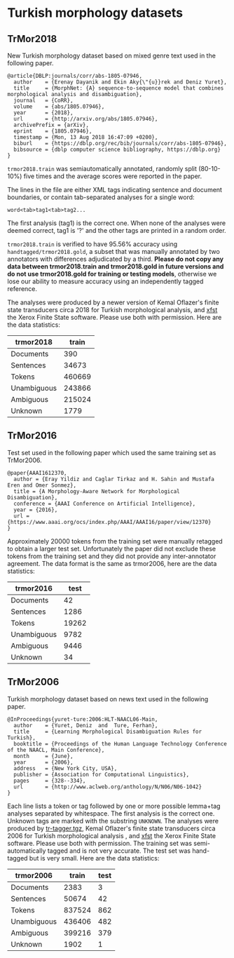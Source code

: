 # Turkish morphology datasets

## TrMor2018

New Turkish morphology dataset based on mixed genre text used in the following paper.

```
@article{DBLP:journals/corr/abs-1805-07946,
  author    = {Erenay Dayanik and Ekin Aky{\"{u}}rek and Deniz Yuret},
  title     = {MorphNet: {A} sequence-to-sequence model that combines morphological analysis and disambiguation},
  journal   = {CoRR},
  volume    = {abs/1805.07946},
  year      = {2018},
  url       = {http://arxiv.org/abs/1805.07946},
  archivePrefix = {arXiv},
  eprint    = {1805.07946},
  timestamp = {Mon, 13 Aug 2018 16:47:09 +0200},
  biburl    = {https://dblp.org/rec/bib/journals/corr/abs-1805-07946},
  bibsource = {dblp computer science bibliography, https://dblp.org}
}
```

`trmor2018.train` was semiautomatically annotated, randomly split (80-10-10%) five times and
the average scores were reported in the paper. 

The lines in the file are either XML tags indicating sentence and document boundaries, or
contain tab-separated analyses for a single word:

```
word<tab>tag1<tab>tag2...
```

The first analysis (tag1) is the correct one. When none of the analyses were deemed correct,
tag1 is '?' and the other tags are printed in a random order.

`trmor2018.train` is verified to have 95.56% accuracy using `handtagged/trmor2018.gold`, a
subset that was manually annotated by two annotators with differences adjudicated by a
third. **Please do not copy any data between trmor2018.train and trmor2018.gold in future
versions and do not use trmor2018.gold for training or testing models**, otherwise we lose
our ability to measure accuracy using an independently tagged reference.

The analyses were produced by a newer version of Kemal Oflazer's finite state transducers
circa 2018 for Turkish morphological analysis, and [xfst](http://www.fsmbook.com) the Xerox
Finite State software. Please use both with permission.  Here are the data statistics:

|trmor2018	|train	|
|-----------|-------|
|Documents	|390	|
|Sentences	|34673	|
|Tokens 	|460669	|
|Unambiguous|243866	|
|Ambiguous	|215024	|
|Unknown	|1779	|


## TrMor2016

Test set used in the following paper which used the same training set as TrMor2006.
```
@paper{AAAI1612370,
  author = {Eray Yildiz and Caglar Tirkaz and H. Sahin and Mustafa Eren and Omer Sonmez},
  title = {A Morphology-Aware Network for Morphological Disambiguation},
  conference = {AAAI Conference on Artificial Intelligence},
  year = {2016},
  url = {https://www.aaai.org/ocs/index.php/AAAI/AAAI16/paper/view/12370}
}
```

Approximately 20000 tokens from the training set were manually retagged to obtain a larger
test set. Unfortunately the paper did not exclude these tokens from the training set and
they did not provide any inter-annotator agreement. The data format is the same as
trmor2006, here are the data statistics:

|trmor2016	|test  |
|-----------|------|
|Documents	|42	   |
|Sentences	|1286  |
|Tokens 	|19262 |
|Unambiguous|9782  |
|Ambiguous	|9446  |
|Unknown	|34    |

## TrMor2006

Turkish morphology dataset based on news text used in the following paper. 
```
@InProceedings{yuret-ture:2006:HLT-NAACL06-Main,
  author    = {Yuret, Deniz  and  Ture, Ferhan},
  title     = {Learning Morphological Disambiguation Rules for Turkish},
  booktitle = {Proceedings of the Human Language Technology Conference of the NAACL, Main Conference},
  month     = {June},
  year      = {2006},
  address   = {New York City, USA},
  publisher = {Association for Computational Linguistics},
  pages     = {328--334},
  url       = {http://www.aclweb.org/anthology/N/N06/N06-1042}
}
```

Each line lists a token or tag followed by one or more possible lemma+tag analyses separated
by whitespace. The first analysis is the correct one. Unknown tags are marked with the
substring `UNKNOWN`.  The analyses were produced by
[tr-tagger.tgz](http://deniz.yuret.com/turkish/tr-tagger.tgz), Kemal Oflazer's finite state
transducers circa 2006 for Turkish morphological analysis , and
[xfst](http://www.fsmbook.com) the Xerox Finite State software. Please use both with
permission. The training set was semi-automatically tagged and is not very accurate. The
test set was hand-tagged but is very small. Here are the data statistics:

|trmor2006	|train	|test|
|-----------|-------|----|
|Documents	|2383	|3	 |
|Sentences	|50674	|42	 |
|Tokens 	|837524	|862 |
|Unambiguous|436406	|482 |
|Ambiguous	|399216	|379 |
|Unknown	|1902	|1	 |
